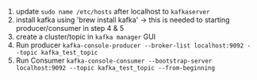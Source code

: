 1. update `sudo name /etc/hosts` after localhost to `kafkaserver` 
2. install kafka using 'brew install kafka' -> this is needed to starting producer/consumer in step 4 & 5
3. create a cluster/topic in `kafka manager` GUI
4. Run producer `kafka-console-producer --broker-list localhost:9092 --topic kafka_test_topic`
5. Run Consumer `kafka-console-consumer --bootstrap-server localhost:9092 --topic kafka_test_topic --from-beginning`


